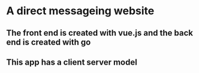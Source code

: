 # A direct messageing website

## The front end is created with vue.js and the back end is created with go

## This app has a client server model
